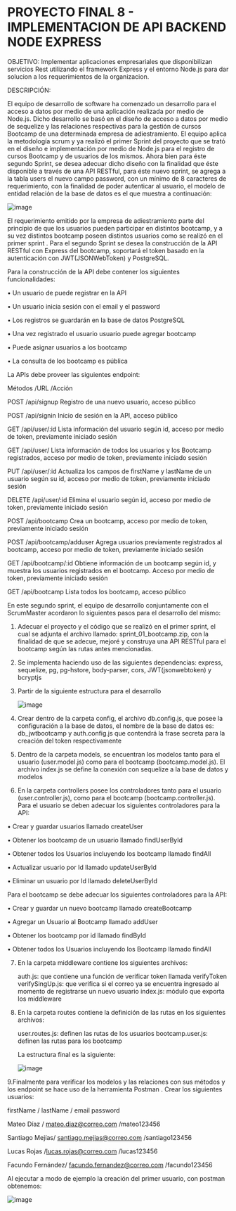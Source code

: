 # PROYECTO FINAL 8 - IMPLEMENTACION DE API BACKEND NODE EXPRESS
  OBJETIVO: Implementar aplicaciones empresariales que disponibilizan servicios Rest utilizando el framework Express y el entorno Node.js para dar solucion a los requerimientos 
  de la organizacion.

  DESCRIPCIÓN:

  El equipo de desarrollo de software ha comenzado un desarrollo para el acceso a datos por medio de una aplicación realizada por medio de Node.js.
  Dicho desarrollo se basó en el diseño de acceso a datos por medio de sequelize y las relaciones respectivas para la gestión de cursos Bootcamp de una determinada empresa de 
  adiestramiento. El equipo aplica la metodología scrum y ya realizó el primer Sprint del proyecto que se trató en el diseño e implementación por medio de Node.js para el 
  registro 
  de cursos Bootcamp y de usuarios de los mismos.
  Ahora bien para éste segundo Sprint, se desea adecuar dicho diseño con la finalidad que éste disponible a través de una API RESTful, para éste nuevo sprint, se agrega a la 
  tabla 
  users el nuevo campo password, con un mínimo de 8 caracteres de requerimiento, con la finalidad de poder autenticar al usuario, el modelo de entidad relación de la base de 
  datos 
  es el que muestra a continuación:

  ![image](https://github.com/user-attachments/assets/397aaf35-c282-4295-abe3-d79338c7babb)

  El requerimiento emitido por la empresa de adiestramiento parte del principio de que los usuarios pueden participar en distintos bootcamp, y a su vez distintos bootcamp 
  poseen 
  distintos usuarios como se realizó en el primer sprint .
  Para el segundo Sprint se desea la construcción de la API RESTful con Express del bootcamp, soportará el token basado en la autenticación con JWT(JSONWebToken) y PostgreSQL.


  Para la construcción de la API debe contener los siguientes funcionalidades:

  •	Un usuario de puede registrar en la API

  •	Un usuario inicia sesión con el email y el password

  •	Los registros se guardarán en la base de datos PostgreSQL

  •	Una vez registrado el usuario usuario puede agregar bootcamp

  •	Puede asignar usuarios a los bootcamp

  •	La consulta de los bootcamp es pública

  
  La APIs debe proveer las siguientes endpoint:

  Métodos	/URL	/Acción
  
  POST	/api/signup	Registro de una nuevo usuario, acceso público
  
  POST	/api/signin	Inicio de sesión en la API, acceso público
  
  GET	/api/user/:id	Lista información del usuario según id, acceso por medio de token, previamente iniciado sesión
  
  GET	/api/user/	Lista información de todos los usuarios y los Bootcamp registrados, acceso por medio de token, previamente iniciado sesión
  
  PUT	/api/user/:id	Actualiza los campos de firstName y lastName de un usuario según su id, acceso por medio de token, previamente iniciado sesión
  
  DELETE	/api/user/:id	Elimina el usuario según id, acceso por medio de token, previamente iniciado sesión
  
  POST	/api/bootcamp	Crea un bootcamp, acceso por medio de token, previamente iniciado sesión
  
  POST	/api/bootcamp/adduser	Agrega usuarios previamente registrados al bootcamp, acceso por medio de token, previamente iniciado sesión
  
  GET	/api/bootcamp/:id	Obtiene información de un bootcamp según id, y muestra los usuarios registrados en el bootcamp. Acceso por medio de token, previamente iniciado sesión
  
  GET	/api/bootcamp	Lista todos los bootcamp, acceso público


  En este segundo sprint, el equipo de desarrollo conjuntamente con el ScrumMaster acordaron lo siguientes pasos para el desarrollo del mismo:
  1.	Adecuar el proyecto y el código que se realizó en el primer sprint, el cual se adjunta el archivo llamado: sprint_01_bootcamp.zip, con la finalidad de que se adecue, 
      mejoré y construya una API RESTful para el bootcamp según las rutas antes mencionadas.
  2.	Se implementa haciendo uso de las siguientes dependencias: express, sequelize, pg, pg-hstore, body-parser, cors, JWT(jsonwebtoken) y bcryptjs
  3.	Partir de la siguiente estructura para el desarrollo

        ![image](https://github.com/user-attachments/assets/0bc4a04f-e10c-4800-95e8-7ee8e2e6ceb2)

     
  4.	Crear dentro de la carpeta config, el archivo db.config.js, que posee la configuración a la base de datos, el nombre de la base de datos es: db_jwtbootcamp y 
      auth.config.js que contendrá la frase secreta para la creación del token respectivamente
  5.	Dentro de la carpeta models, se encuentran los modelos tanto para el usuario (user.model.js) como para el bootcamp (bootcamp.model.js). El archivo index.js se define la 
      conexión con sequelize a la base de datos y modelos
  6.	En la carpeta controllers posee los controladores tanto para el usuario (user.controller.js), como para el bootcamp (bootcamp.controller.js).
      Para el usuario se deben adecuar los siguientes controladores para la API:

   • Crear y guardar usuarios llamado createUser
   
   •	Obtener los bootcamp de un usuario llamado findUserById
   
   •	Obtener todos los Usuarios incluyendo los bootcamp llamado findAll
   
   •	Actualizar usuario por Id llamado updateUserById
   
   •	Eliminar un usuario por Id llamado deleteUserById


   Para el bootcamp se debe adecuar los siguientes controladores para la API:

   •	Crear y guardar un nuevo bootcamp llamado createBootcamp
   
   •	Agregar un Usuario al Bootcamp llamado addUser
   
   •	Obtener los bootcamp por id llamado findById
   
   •	Obtener todos los Usuarios incluyendo los Bootcamp llamado findAll

   


 7.	En la carpeta middleware contiene los siguientes archivos:

    auth.js: que contiene una función de verificar token llamada verifyToken
    verifySingUp.js: que verifica si el correo ya se encuentra ingresado al momento de registrarse un nuevo usuario
    index.js: módulo que exporta los middleware




 8.	En la carpeta routes contiene la definición de las rutas en los siguientes archivos:

    user.routes.js: definen las rutas de los usuarios
    bootcamp.user.js: definen las rutas para los bootcamp

    La estructura final es la siguiente:
   
    ![image](https://github.com/user-attachments/assets/02fb8849-eb38-4113-b9a2-a59963ba3950)

   

  9.Finalmente para verificar los modelos y las relaciones con sus métodos y los endpoint se hace uso de la herramienta Postman .
   Crear los siguientes usuarios:

   firstName /	lastName	/ email	password
   
   Mateo	Díaz	/ mateo.diaz@correo.com /mateo123456
   
   Santiago	Mejías/	santiago.mejias@correo.com /santiago123456
   
   Lucas	Rojas	/lucas.rojas@correo.com /lucas123456
   
   Facundo	Fernández/	facundo.fernandez@correo.com /facundo123456


 Al ejecutar a modo de ejemplo la creación del primer usuario, con postman obtenemos:
 
 
 ![image](https://github.com/user-attachments/assets/481a1d20-aca6-4ae4-9a4c-1daf63d5b33f)








  



